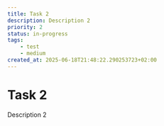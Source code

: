 ```yaml
---
title: Task 2
description: Description 2
priority: 2
status: in-progress
tags:
    - test
    - medium
created_at: 2025-06-18T21:48:22.290253723+02:00
---
```


# Task 2

Description 2

